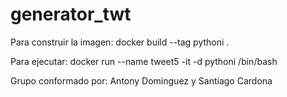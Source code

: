 # generator_twt

Para construir la imagen: docker build --tag pythoni .

Para ejecutar: docker run --name tweet5 -it -d pythoni /bin/bash

Grupo conformado por: Antony Dominguez y Santiago Cardona
